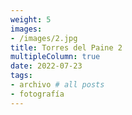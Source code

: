 ```yaml
---
weight: 5
images:
- /images/2.jpg
title: Torres del Paine 2
multipleColumn: true
date: 2022-07-23
tags:
- archivo # all posts
- fotografía
---
```


